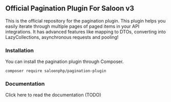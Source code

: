 ## Official Pagination Plugin For Saloon v3

This is the official repository for the pagination plugin. This plugin helps you easily iterate through multiple pages of paged items in your API integrations. It has advanced features like mapping to DTOs, converting into LazyCollections, asynchronous requests and pooling!

### Installation
You can install the pagination plugin through Composer.
```shell
composer require saloonphp/pagination-plugin
```

### Documentation
Click here to read the documentation (TODO) 
